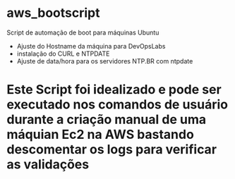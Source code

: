 # aws_bootscript
Script de automação de boot para máquinas Ubuntu

- Ajuste do Hostname da máquina para DevOpsLabs
- instalação do CURL e NTPDATE
- Ajuste de data/hora para os servidores NTP.BR com ntpdate

# Este Script foi idealizado e pode ser executado nos comandos de usuário durante a criação manual de uma máquian Ec2 na AWS bastando descomentar os logs para verificar as validações